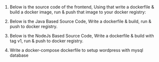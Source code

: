1. Below is the source code of the frontend, Using that write a dockerfile & build a docker image, run & push that image to your docker registry:


2. Below is the Java Based Source Code, Write a dockerfile & build, run & push to docker registry.


3. Below is the NodeJs Based Source Code, Write a dockerfile & build with tag v1, run & push to docker registry.


4. Write a docker-compose dockerfile to setup wordpress with mysql database
